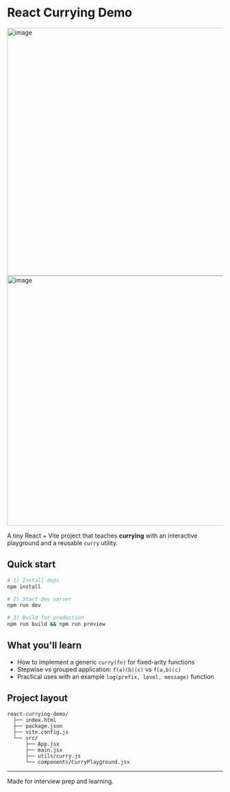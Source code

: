 # React Currying Demo
<img width="1242" height="578" alt="image" src="https://github.com/user-attachments/assets/e98d6b34-e7a6-4abd-a184-889929ea4ae3" />

<img width="1262" height="584" alt="image" src="https://github.com/user-attachments/assets/cb37ebad-9db6-4ee8-a5ff-f29eb30aa1bd" />



A tiny React + Vite project that teaches **currying** with an interactive playground and a reusable `curry` utility.

## Quick start

```bash
# 1) Install deps
npm install

# 2) Start dev server
npm run dev

# 3) Build for production
npm run build && npm run preview
```

## What you'll learn

- How to implement a generic `curry(fn)` for fixed-arity functions
- Stepwise vs grouped application: `f(a)(b)(c)` vs `f(a,b)(c)`
- Practical uses with an example `log(prefix, level, message)` function

## Project layout

```
react-currying-demo/
  ├── index.html
  ├── package.json
  ├── vite.config.js
  └── src/
      ├── App.jsx
      ├── main.jsx
      ├── utils/curry.js
      └── components/CurryPlayground.jsx
```

---

Made for interview prep and learning.
